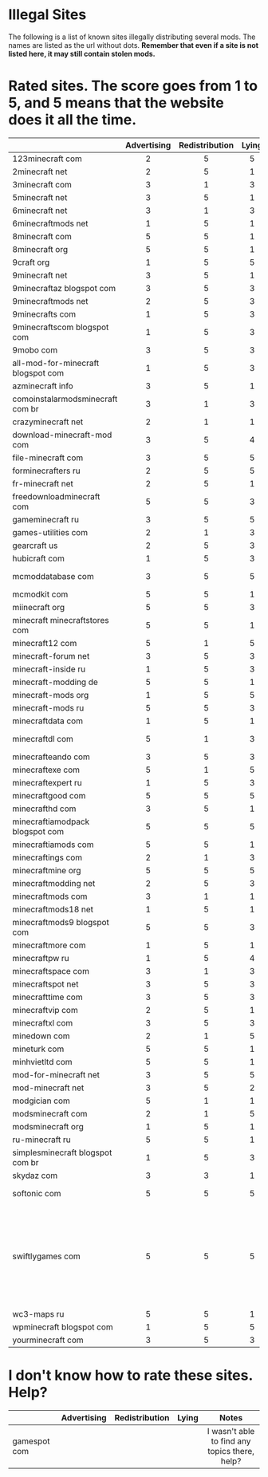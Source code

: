 Illegal Sites
=============

The following is a list of known sites illegally distributing several mods. The names are listed as the url without dots. **Remember that even if a site is not listed here, it may still contain stolen mods.**

Rated sites. The score goes from 1 to 5, and 5 means that the website does it all the time.
===========================================================================================
|                                    | Advertising | Redistribution | Lying | Notes |
| ---------------------------------- |:-----------:|:--------------:|:-----:|:-----:|
| 123minecraft com                   |      2      |        5       |   5   |       |
| 2minecraft net                     |      2      |        5       |   1   |       |
| 3minecraft com                     |      3      |        1       |   3   |       |
| 5minecraft net                     |      3      |        5       |   1   |       |
| 6minecraft net                     |      3      |        1       |   3   |       |
| 6minecraftmods net                 |      1      |        5       |   1   |       |
| 8minecraft com                     |      5      |        5       |   1   |       |
| 8minecraft org                     |      5      |        5       |   1   |       |
| 9craft org                         |      1      |        5       |   5   |       |
| 9minecraft net                     |      3      |        5       |   1   |       |
| 9minecraftaz blogspot com          |      3      |        5       |   3   |       |
| 9minecraftmods net                 |      2      |        5       |   3   |       |
| 9minecrafts com                    |      1      |        5       |   3   |       |
| 9minecraftscom blogspot com        |      1      |        5       |   3   |       |
| 9mobo com                          |      3      |        5       |   3   |       |
| all-mod-for-minecraft blogspot com |      1      |        5       |   3   |       |
| azminecraft info                   |      3      |        5       |   1   |       |
| comoinstalarmodsminecraft com br   |      3      |        1       |   3   |       |
| crazyminecraft net                 |      2      |        1       |   1   |       |
| download-minecraft-mod com         |      3      |        5       |   4   |       |
| file-minecraft com                 |      3      |        5       |   5   |       |
| forminecrafters ru                 |      2      |        5       |   5   |       |
| fr-minecraft net                   |      2      |        5       |   1   |       |
| freedownloadminecraft com          |      5      |        5       |   3   |       |
| gameminecraft ru                   |      3      |        5       |   5   |       |
| games-utilities com                |      2      |        1       |   3   |       |
| gearcraft us                       |      2      |        5       |   3   |       |
| hubicraft com                      |      1      |        5       |   3   |       |
| mcmoddatabase com                  |      3      |        5       |   5   | **Malware alert!** |
| mcmodkit com                       |      5      |        5       |   1   |       |
| miinecraft org                     |      5      |        5       |   3   |       |
| minecraft minecraftstores com      |      5      |        5       |   1   |       |
| minecraft12 com                    |      5      |        1       |   5   |       |
| minecraft-forum net                |      3      |        5       |   3   |       |
| minecraft-inside ru                |      1      |        5       |   3   |       |
| minecraft-modding de               |      5      |        5       |   1   |       |
| minecraft-mods org                 |      1      |        5       |   5   |       |
| minecraft-mods ru                  |      5      |        5       |   3   |       |
| minecraftdata com                  |      1      |        5       |   1   |       |
| minecraftdl com                    |      5      |        1       |   3   | **Malware alert!** |
| minecrafteando com                 |      3      |        5       |   3   |       |
| minecraftexe com                   |      5      |        1       |   5   |       |
| minecraftexpert ru                 |      1      |        5       |   3   |       |
| minecraftgood com                  |      5      |        5       |   5   |       |
| minecrafthd com                    |      3      |        5       |   1   |       |
| minecraftiamodpack blogspot com    |      5      |        5       |   5   |       |
| minecraftiamods com                |      5      |        5       |   1   |       |
| minecraftings com                  |      2      |        1       |   3   |       |
| minecraftmine org                  |      5      |        5       |   5   |       |
| minecraftmodding net               |      2      |        5       |   3   |       |
| minecraftmods com                  |      3      |        1       |   1   |       |
| minecraftmods18 net                |      1      |        5       |   1   |       |
| minecraftmods9 blogspot com        |      5      |        5       |   3   |       |
| minecraftmore com                  |      1      |        5       |   1   |       |
| minecraftpw ru                     |      1      |        5       |   4   |       |
| minecraftspace com                 |      3      |        1       |   3   |       |
| minecraftspot net                  |      3      |        5       |   3   |       |
| minecrafttime com                  |      3      |        5       |   3   |       |
| minecraftvip com                   |      2      |        5       |   1   |       |
| minecraftxl com                    |      3      |        5       |   3   |       |
| minedown com                       |      2      |        1       |   5   |       |
| mineturk com                       |      5      |        5       |   1   |       |
| minhvietltd com                    |      5      |        5       |   1   |       |
| mod-for-minecraft net              |      3      |        5       |   5   |       |
| mod-minecraft net                  |      3      |        5       |   2   |       |
| modgician com                      |      5      |        1       |   1   |       |
| modsminecraft com                  |      2      |        1       |   5   |       |
| modsminecraft org                  |      1      |        5       |   1   |       |
| ru-minecraft ru                    |      5      |        5       |   1   |       |
| simplesminecraft blogspot com br   |      1      |        5       |   3   |       |
| skydaz com                         |      3      |        3       |   1   |       |
| softonic com                       |      5      |        5       |   5   | **Malware alert!** |
| swiftlygames com                   |      5      |        5       |   5   | A rehost of MCF changing download links to malicious websites and adding ads. |
| wc3-maps ru                        |      5      |        5       |   1   |       |
| wpminecraft blogspot com           |      1      |        5       |   5   |       |
| yourminecraft com                  |      3      |        5       |   3   |       |

I don't know how to rate these sites. Help?
===========================================
|                                    | Advertising | Redistribution | Lying | Notes |
| ---------------------------------- |:-----------:|:--------------:|:-----:|:-----:|
| gamespot com                       |             |                |       | I wasn't able to find any topics there, help? |
